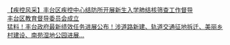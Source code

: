   
[【疾控风采】丰台区疾控中心结防所开展新生入学肺结核筛查工作督导](http://www.dianyue.me/archives/346/pzaqev5gloyukbw1/)  
[丰台区教育督导委员会成立](http://www.dianyue.me/archives/148/wu0ttqe1dcj0h53k/)  
[猛料！丰台政府最新绩效任务进展公布！涉道路新建、轨道交通征地拆迁、美丽乡村建设、南苑湿地公园进展...](http://www.dianyue.me/archives/828/vq6vucfo2ghhgtyg/)